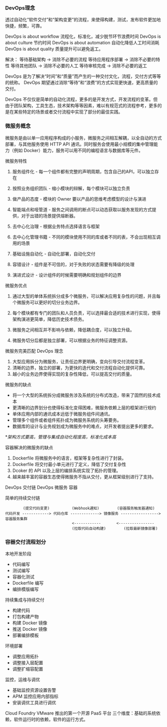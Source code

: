 ### DevOps理念
透过自动化“软件交付”和“架构变更”的流程，来使得构建，测试，发布软件更加地快捷，频繁，可靠。

DevOps is about workflow 流程化，标准化，减少脱节环节浪费时间
DevOps is about culture 节约时间
DevOps is about automation 自动化降低人工时间消耗
DevOps is about quality 质量提升可以避免返工。

解决：
等待基础架构 -> 消除不必要的流程
等待应用程序部署 -> 消除不必要的特性
等待其他团队 -> 消除不必要的人工
等待审核完成 -> 消除不必要的返工

DevOps 是为了解决“时间”和“质量”而产生的一种交付文化，流程，交付方式等等的统称。
DevOps 期望通过消除“等待”和“浪费”的方式实现更快速，更高质量的交付。

DevOps 不仅仅是简单的自动化流程，更多的是开发方式，开发流程的变革。但由于团队架构，工具生态，技术架构等等因素，难以有规范式的流程参考，更多的是在某些特定的场景或者交付流程中实现了部分的最佳实践。

### 微服务概念
微服务是由以单一应用程序构成的小服务，微服务之间相互解耦，以全自动的方式部署，与其他服务使用 HTTP API 通讯。同时服务会使用最小规模的集中管理能力（例如 Docker）能力，服务可以用不同的编程语言与数据库等元件。

微服务特性
1. 服务组件化 - 每一个组件都有完整的声明周期，包含自己的API，可以独立存在

2. 按照业务组织团队 - 缩小模块的辩解，每个模块可以独立负责

3. 做产品的态度 - 模块的 Owner 要以产品的思维考虑模型的设计与演进

4. 智能端点和哑管道 - 服务之间调用的断点可以动态获取以服务发现的方式提供，对于出错的场景提供熔断器。

5. 去中心化治理 - 根据业务特点选择语言与框架

6. 去中心化管理书籍 -  不同的模块使用不同的库或者不同的表，不会出现相互调用的场景

7. 基础设施自动化 - 自动化部署，自动化交付

8. 容错设计 - 组件是不可信的，对于失败的状态需要有降级的处理

9. 演进式设计 - 设计组件的时候需要明确和规划组件的边界 

微服务优点

1. 通过大型的单体系统拆分成多个微服务，可以解决应用复杂性的问题，并且每个微服务可以更好的切分业务边界。

2. 每个模块都有专门的团队和人员负责，可以选择最合适的技术进行实现，使得架构演进更简单，降低历史技术债务。

3. 微服务之间相互并不影响与依赖，降低耦合度，可以独立升级。

4. 微服务切分后都是独立部署，可以根据业务的特征调整资源。

微服务完美匹配 DevOps 理念

1. 大型应用拆分为微服务，让责任边界更明确，变向引导交付流程变革。
2. 清晰的边界，独立的部署，为更快的迭代和交付流程自动化提供可靠。
3. 越小的业务边界使得实现的复杂性降低，可以提高交付的质量。

微服务的缺点
 - 将一个大型的系统拆分成微服务涉及系统的分布式改造，带来了固然的技术成本
 - 更清晰的边界划分也使得标准化变得困难，微服务依赖上层的框架进行规约
 - 单体应用内部的通讯成本远低于微服务组件间通讯。
 - 管理多个组件或者组件拓扑成为微服务系统的头筹要务。
 - 数据库的设计与业务规划成为微服务中的难点，对开发者提出更多的要求。
 
**架构方式要高，管理与集成自动化程度高，标准化成本高*

容器解决的微服务的缺点
1. Dockerfile 将微服务中的语言，框架等复杂性进行了封装。
2. Dockerfile 将交付最小单元进行了定义，降低了交付复杂性
3. Dcoker 的 API 以及上层的编排系统实现了拓扑的管理。
4. 越来越丰富的容器生态使得微服务不指从交付，更从框架级别进行了支持。

DevOps 交付链
DevOps 微服务  容器


简单的持续交付链
```
		(提交代码变更)		  (Webhook通知)		 (容器服务触发器通知)
代码开发 ------------> 代码仓库 -------------> 镜像服务 -----------------> 容器服务集群
							  <------------	      <----------------
							  (拉取代码自动构建)		(拉取最新镜像部署)
```


### 容器交付流程划分

本地开发阶段
- 代码编写
- 测试编写
- 容器化测试
- Dockerfile 编写
- 编排模版编写

持续集成与持续交付
- 构建代码
- 打包构建产物
- 构建 Docker 镜像
- 推送 Docker 镜像
- 部署编排模板

环境部署
- 调整应用拓扑
- 调整接入层配置
- 调整扩缩容配置

监控，运维与调优
- 基础监控资源设置告警
- APM 监控应用内部指标
- 安装调优工具进行调优

Cloud Foundry VMware 推出的第一个开源 PaaS 平台 三个维度：基础的系统依赖，软件运行时的依赖，软件的运行方式。